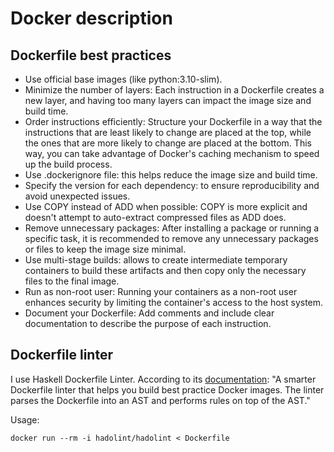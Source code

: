 # Docker description

## Dockerfile best practices

* Use official base images (like python:3.10-slim).
* Minimize the number of layers: Each instruction in a Dockerfile creates a new layer, and having too many layers can impact the image size and build time.
* Order instructions efficiently: Structure your Dockerfile in a way that the instructions that are least likely to change are placed at the top, while the ones that are more likely to change are placed at the bottom. This way, you can take advantage of Docker's caching mechanism to speed up the build process.
* Use .dockerignore file: this helps reduce the image size and build time.
* Specify the version for each dependency: to ensure reproducibility and avoid unexpected issues.
* Use COPY instead of ADD when possible: COPY is more explicit and doesn't attempt to auto-extract compressed files as ADD does.
* Remove unnecessary packages: After installing a package or running a specific task, it is recommended to remove any unnecessary packages or files to keep the image size minimal.
* Use multi-stage builds: allows to create intermediate temporary containers to build these artifacts and then copy only the necessary files to the final image.
* Run as non-root user: Running your containers as a non-root user enhances security by limiting the container's access to the host system.
* Document your Dockerfile: Add comments and include clear documentation to describe the purpose of each instruction.

## Dockerfile linter

I use Haskell Dockerfile Linter. According to its [documentation](https://github.com/hadolint/hadolint#:~:text=A%20smarter%20Dockerfile%20linter%20that%20helps%20you%20build%20best%20practice%20Docker%20images.%20The%20linter%20parses%20the%20Dockerfile%20into%20an%20AST%20and%20performs%20rules%20on%20top%20of%20the%20AST.): "A smarter Dockerfile linter that helps you build best practice Docker images. The linter parses the Dockerfile into an AST and performs rules on top of the AST."

Usage:

```shell
docker run --rm -i hadolint/hadolint < Dockerfile
```
